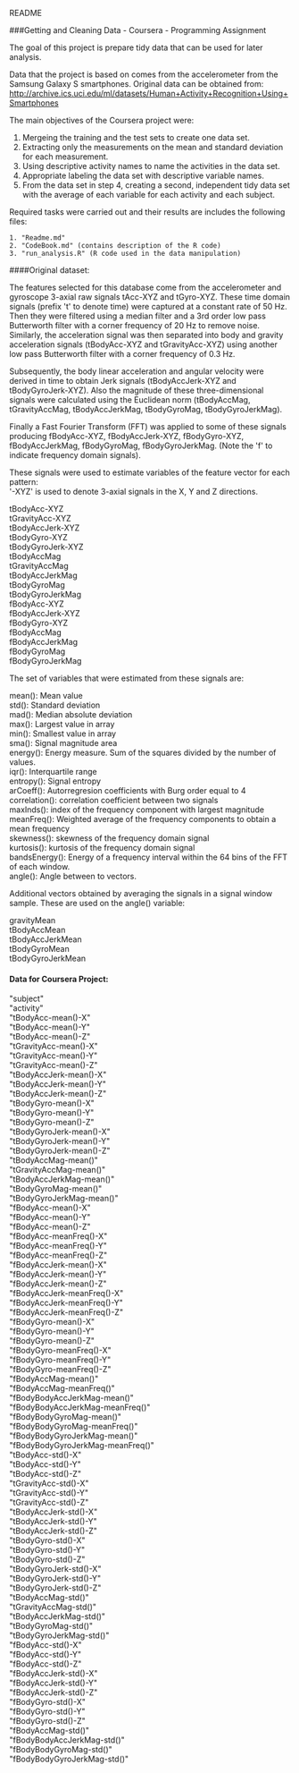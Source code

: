 README

###Getting and Cleaning Data - Coursera - Programming Assignment

The goal of this project is prepare tidy data that can be used for later analysis.

Data that the project is based on comes from the accelerometer from the Samsung Galaxy S smartphones.
Original data can be obtained from:  
http://archive.ics.uci.edu/ml/datasets/Human+Activity+Recognition+Using+Smartphones



The main objectives of the Coursera project were:  
  
1.	Mergeing the training and the test sets to create one data set.  
2.	Extracting only the measurements on the mean and standard deviation for each measurement.  
3.	Using descriptive activity names to name the activities in the data set.  
4.	Appropriate labeling the data set with descriptive variable names.  
5.	From the data set in step 4, creating a second, independent tidy data set with the average of each variable for each activity and each subject.  


Required tasks were carried out and their results are includes the following files:

    1. "Readme.md"
    2. "CodeBook.md" (contains description of the R code)
    3. "run_analysis.R" (R code used in the data manipulation)

  
####Original dataset: 
  

The features selected for this database come from the accelerometer and gyroscope 3-axial raw signals tAcc-XYZ and tGyro-XYZ. These time domain signals (prefix 't' to denote time) were captured at a constant rate of 50 Hz. Then they were filtered using a median filter and a 3rd order low pass Butterworth filter with a corner frequency of 20 Hz to remove noise. Similarly, the acceleration signal was then separated into body and gravity acceleration signals (tBodyAcc-XYZ and tGravityAcc-XYZ) using another low pass Butterworth filter with a corner frequency of 0.3 Hz. 
  
Subsequently, the body linear acceleration and angular velocity were derived in time to obtain Jerk signals (tBodyAccJerk-XYZ and tBodyGyroJerk-XYZ). Also the magnitude of these three-dimensional signals were calculated using the Euclidean norm (tBodyAccMag, tGravityAccMag, tBodyAccJerkMag, tBodyGyroMag, tBodyGyroJerkMag). 
  
Finally a Fast Fourier Transform (FFT) was applied to some of these signals producing fBodyAcc-XYZ, fBodyAccJerk-XYZ, fBodyGyro-XYZ, fBodyAccJerkMag, fBodyGyroMag, fBodyGyroJerkMag. (Note the 'f' to indicate frequency domain signals). 
  
These signals were used to estimate variables of the feature vector for each pattern:  
'-XYZ' is used to denote 3-axial signals in the X, Y and Z directions.
  
tBodyAcc-XYZ  
tGravityAcc-XYZ  
tBodyAccJerk-XYZ  
tBodyGyro-XYZ  
tBodyGyroJerk-XYZ  
tBodyAccMag  
tGravityAccMag  
tBodyAccJerkMag  
tBodyGyroMag  
tBodyGyroJerkMag  
fBodyAcc-XYZ  
fBodyAccJerk-XYZ  
fBodyGyro-XYZ  
fBodyAccMag  
fBodyAccJerkMag  
fBodyGyroMag  
fBodyGyroJerkMag  
  
The set of variables that were estimated from these signals are: 
  
mean(): Mean value  
std(): Standard deviation  
mad(): Median absolute deviation   
max(): Largest value in array  
min(): Smallest value in array  
sma(): Signal magnitude area  
energy(): Energy measure. Sum of the squares divided by the number of values.   
iqr(): Interquartile range   
entropy(): Signal entropy  
arCoeff(): Autorregresion coefficients with Burg order equal to 4  
correlation(): correlation coefficient between two signals  
maxInds(): index of the frequency component with largest magnitude  
meanFreq(): Weighted average of the frequency components to obtain a mean frequency  
skewness(): skewness of the frequency domain signal  
kurtosis(): kurtosis of the frequency domain signal  
bandsEnergy(): Energy of a frequency interval within the 64 bins of the FFT of each window.  
angle(): Angle between to vectors.  
  
Additional vectors obtained by averaging the signals in a signal window sample. These are used on the angle() variable:
  
gravityMean  
tBodyAccMean  
tBodyAccJerkMean  
tBodyGyroMean  
tBodyGyroJerkMean  

  
#### Data for Coursera Project:

"subject"   
"activity"  
"tBodyAcc-mean()-X"  
"tBodyAcc-mean()-Y"  
"tBodyAcc-mean()-Z"  
"tGravityAcc-mean()-X"  
"tGravityAcc-mean()-Y"  
"tGravityAcc-mean()-Z"  
"tBodyAccJerk-mean()-X"  
"tBodyAccJerk-mean()-Y"  
"tBodyAccJerk-mean()-Z"  
"tBodyGyro-mean()-X"  
"tBodyGyro-mean()-Y"  
"tBodyGyro-mean()-Z"  
"tBodyGyroJerk-mean()-X"  
"tBodyGyroJerk-mean()-Y"  
"tBodyGyroJerk-mean()-Z"  
"tBodyAccMag-mean()"  
"tGravityAccMag-mean()"  
"tBodyAccJerkMag-mean()"  
"tBodyGyroMag-mean()"  
"tBodyGyroJerkMag-mean()"  
"fBodyAcc-mean()-X"  
"fBodyAcc-mean()-Y"  
"fBodyAcc-mean()-Z"  
"fBodyAcc-meanFreq()-X"  
"fBodyAcc-meanFreq()-Y"  
"fBodyAcc-meanFreq()-Z"  
"fBodyAccJerk-mean()-X"  
"fBodyAccJerk-mean()-Y"  
"fBodyAccJerk-mean()-Z"  
"fBodyAccJerk-meanFreq()-X"  
"fBodyAccJerk-meanFreq()-Y"  
"fBodyAccJerk-meanFreq()-Z"  
"fBodyGyro-mean()-X"  
"fBodyGyro-mean()-Y"  
"fBodyGyro-mean()-Z"  
"fBodyGyro-meanFreq()-X"  
"fBodyGyro-meanFreq()-Y"  
"fBodyGyro-meanFreq()-Z"  
"fBodyAccMag-mean()"  
"fBodyAccMag-meanFreq()"  
"fBodyBodyAccJerkMag-mean()"  
"fBodyBodyAccJerkMag-meanFreq()"  
"fBodyBodyGyroMag-mean()"  
"fBodyBodyGyroMag-meanFreq()"  
"fBodyBodyGyroJerkMag-mean()"  
"fBodyBodyGyroJerkMag-meanFreq()"  
"tBodyAcc-std()-X"  
"tBodyAcc-std()-Y"  
"tBodyAcc-std()-Z"  
"tGravityAcc-std()-X"  
"tGravityAcc-std()-Y"  
"tGravityAcc-std()-Z"  
"tBodyAccJerk-std()-X"  
"tBodyAccJerk-std()-Y"  
"tBodyAccJerk-std()-Z"  
"tBodyGyro-std()-X"  
"tBodyGyro-std()-Y"  
"tBodyGyro-std()-Z"  
"tBodyGyroJerk-std()-X"  
"tBodyGyroJerk-std()-Y"  
"tBodyGyroJerk-std()-Z"  
"tBodyAccMag-std()"  
"tGravityAccMag-std()"  
"tBodyAccJerkMag-std()"  
"tBodyGyroMag-std()"  
"tBodyGyroJerkMag-std()"  
"fBodyAcc-std()-X"  
"fBodyAcc-std()-Y"  
"fBodyAcc-std()-Z"  
"fBodyAccJerk-std()-X"  
"fBodyAccJerk-std()-Y"  
"fBodyAccJerk-std()-Z"  
"fBodyGyro-std()-X"  
"fBodyGyro-std()-Y"  
"fBodyGyro-std()-Z"  
"fBodyAccMag-std()"  
"fBodyBodyAccJerkMag-std()"  
"fBodyBodyGyroMag-std()"  
"fBodyBodyGyroJerkMag-std()"




